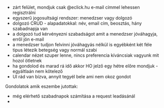 
- zárt felület, mondjuk csak @eclick.hu e-mail címmel lehessen regisztrálni
- egyszerű jogosultsági rendszer: menedzser vagy dolgozó
- dolgozó CRUD - alapadatokkal: név, email cím, beosztás, hány szabadnapja van
- a dolgozó tud kérvényezni szabadságot amit a menedzser jóváhagyja, erről jön e-mail
- a menedzser tudjon felvinni jóváhagyás nélkül is egyébként két féle tipus létezik betegség vagy normál szabi
- calendar nézet szuper lenne, nincs preferencia kíváncsiak vagyunk mit hozol ötletnek
- ha gondolod és marad rá idő akkor HO jelző egy hétre előre mondjuk - egyáltlaán nem kötelező
- UI rád van bízva, annyit tegyél bele ami nem okoz gondot

Gondolatok amik eszembe jutottak:
- még elérhető szabadnapok számítása a request leadásánál
- 